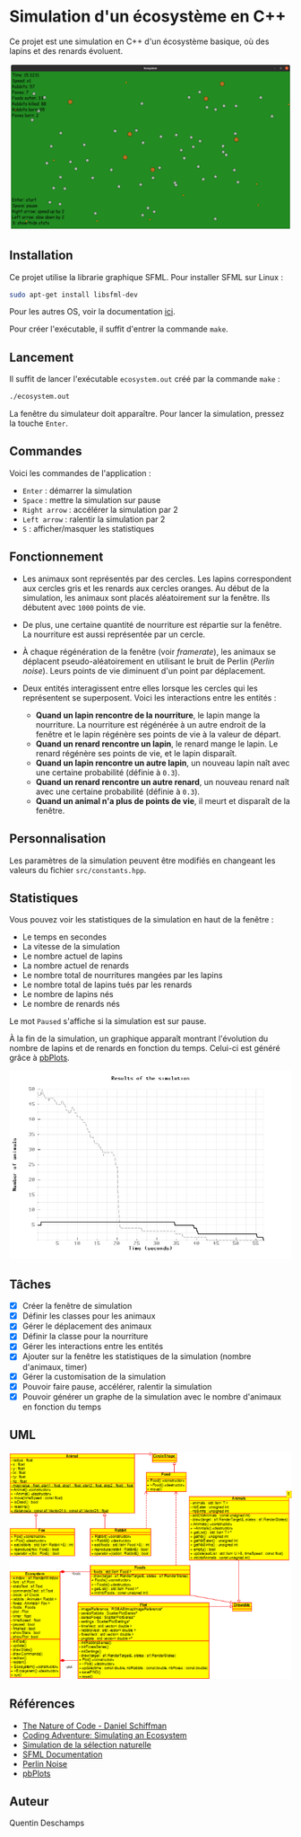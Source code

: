 # Simulation d'un écosystème en C++

Ce projet est une simulation en C++ d'un écosystème basique, où des lapins et des renards évoluent.

![Simulation](img/simulation.png)

## Installation

Ce projet utilise la librarie graphique SFML.
Pour installer SFML sur Linux :
```bash
sudo apt-get install libsfml-dev
```
Pour les autres OS, voir la documentation [ici](https://www.sfml-dev.org/tutorials/2.5/#getting-started).

Pour créer l'exécutable, il suffit d'entrer la commande `make`.

## Lancement

Il suffit de lancer l'exécutable `ecosystem.out` créé par la commande `make` :
```bash
./ecosystem.out
```

La fenêtre du simulateur doit apparaître. Pour lancer la simulation, pressez la touche `Enter`.

## Commandes

Voici les commandes de l'application :

- `Enter` : démarrer la simulation
- `Space` : mettre la simulation sur pause
- `Right arrow` : accélérer la simulation par 2
- `Left arrow` : ralentir la simulation par 2
- `S` : afficher/masquer les statistiques

## Fonctionnement

- Les animaux sont représentés par des cercles. Les lapins correspondent aux cercles gris et les renards aux cercles oranges. Au début de la simulation, les animaux sont placés aléatoirement sur la fenêtre. Ils débutent avec `1000` points de vie.

- De plus, une certaine quantité de nourriture est répartie sur la fenêtre. La nourriture est aussi représentée par un cercle.

- À chaque régénération de la fenêtre (voir *framerate*), les animaux se déplacent pseudo-aléatoirement en utilisant le bruit de Perlin (*Perlin noise*). Leurs points de vie diminuent d'un point par déplacement.

- Deux entités interagissent entre elles lorsque les cercles qui les représentent se superposent. Voici les interactions entre les entités :

    * **Quand un lapin rencontre de la nourriture**, le lapin mange la nourriture. La nourriture est régénérée à un autre endroit de la fenêtre et le lapin régénère ses points de vie à la valeur de départ.
    * **Quand un renard rencontre un lapin**, le renard mange le lapin. Le renard régénère ses points de vie, et le lapin disparaît.
    * **Quand un lapin rencontre un autre lapin**, un nouveau lapin naît avec une certaine probabilité (définie à `0.3`).
    * **Quand un renard rencontre un autre renard**, un nouveau renard naît avec une certaine probabilité (définie à `0.3`).
    * **Quand un animal n'a plus de points de vie**, il meurt et disparaît de la fenêtre.

## Personnalisation

Les paramètres de la simulation peuvent être modifiés en changeant les valeurs du fichier `src/constants.hpp`.

## Statistiques

Vous pouvez voir les statistiques de la simulation en haut de la fenêtre :

- Le temps en secondes
- La vitesse de la simulation
- Le nombre actuel de lapins
- La nombre actuel de renards
- Le nombre total de nourritures mangées par les lapins
- Le nombre total de lapins tués par les renards
- Le nombre de lapins nés
- Le nombre de renards nés

Le mot `Paused` s'affiche si la simulation est sur pause.

À la fin de la simulation, un graphique apparaît montrant l'évolution du nombre de lapins et de renards en fonction du temps.
Celui-ci est généré grâce à [pbPlots](https://github.com/InductiveComputerScience/pbPlots).

![Graph](img/example_results.png)

## Tâches

- [x] Créer la fenêtre de simulation
- [x] Définir les classes pour les animaux
- [x] Gérer le déplacement des animaux
- [x] Définir la classe pour la nourriture
- [x] Gérer les interactions entre les entités
- [x] Ajouter sur la fenêtre les statistiques de la simulation (nombre d'animaux, timer)
- [x] Gérer la customisation de la simulation
- [x] Pouvoir faire pause, accélérer, ralentir la simulation
- [x] Pouvoir générer un graphe de la simulation avec le nombre d'animaux en fonction du temps

## UML

![UML](uml/uml.png)

## Références

- [The Nature of Code - Daniel Schiffman](https://natureofcode.com/book/chapter-9-the-evolution-of-code/#913-ecosystem-simulation)
- [Coding Adventure: Simulating an Ecosystem](https://www.youtube.com/watch?v=r_It_X7v-1E)
- [Simulation de la sélection naturelle](https://www.youtube.com/watch?v=0ZGbIKd0XrM)
- [SFML Documentation](https://www.sfml-dev.org/documentation/2.5.1/index.php)
- [Perlin Noise](https://en.wikipedia.org/wiki/Perlin_noise)
- [pbPlots](https://github.com/InductiveComputerScience/pbPlots)

## Auteur

Quentin Deschamps
